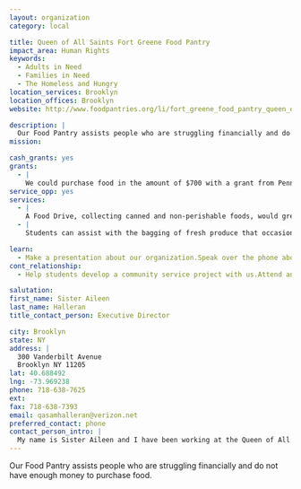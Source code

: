 ```yaml
---
layout: organization
category: local

title: Queen of All Saints Fort Greene Food Pantry
impact_area: Human Rights
keywords: 
  - Adults in Need
  - Families in Need
  - The Homeless and Hungry
location_services: Brooklyn
location_offices: Brooklyn
website: http://www.foodpantries.org/li/fort_greene_food_pantry_queen_of_all_saints_11205

description: |
  Our Food Pantry assists people who are struggling financially and do not have enough money to purchase food.
mission: 

cash_grants: yes
grants: 
  - |
    We could purchase food in the amount of $700 with a grant from Penny Harvest to assist 70 families who come to the food pantry.  We assist at least 200 families every month.
service_opp: yes
services: 
  - |
    A Food Drive, collecting canned and non-perishable foods, would greatly assist our Food Pantry.
  - |
    Students can assist with the bagging of fresh produce that occasionally comes to the Food Pantry from the Food Bank.

learn: 
  - Make a presentation about our organization.Speak over the phone about our work.
cont_relationship: 
  - Help students develop a community service project with us.Attend an in-school Check Award Assembly if we receive a grant.Educate the school by leading a workshop.Collect pennies during the Penny Harvest next fall.

salutation: 
first_name: Sister Aileen
last_name: Halleran
title_contact_person: Executive Director

city: Brooklyn
state: NY
address: |
  300 Vanderbilt Avenue  
  Brooklyn NY 11205
lat: 40.688492
lng: -73.969238
phone: 718-638-7625
ext: 
fax: 718-638-7393
email: qasamhalleran@verizon.net
preferred_contact: phone
contact_person_intro: |
  My name is Sister Aileen and I have been working at the Queen of All Saints Fort Greene Food Pantry for four years.  My work involves ordering food for the pantry, preparing reports, meeting with personnel from the NYC Food Bank during site visits, and making sure people are helped.
---
```

Our Food Pantry assists people who are struggling financially and do not have enough money to purchase food.